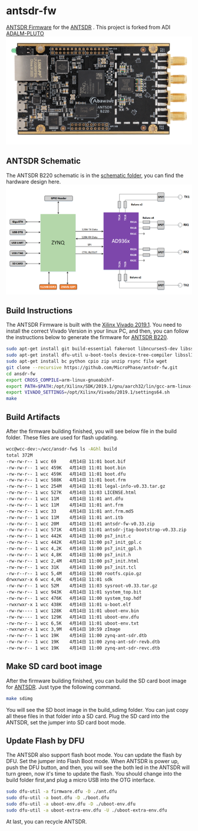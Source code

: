 # antsdr-fw
[ANTSDR Firmware](https://github.com/MicroPhase/antsdr-fw) for the [ANTSDR](https://item.taobao.com/item.htm?spm=a230r.1.14.16.34e21142YIlxqx&id=647986963313&ns=1&abbucket=2#detail) .
This project is forked from ADI [ADALM-PLUTO ](https://github.com/analogdevicesinc/plutosdr-fw) 
![ANTSDR](./images/ANTSDR.png)

## ANTSDR Schematic
The ANTSDR  B220 schematic is in the [schematic folder](./schematic),  you can find the hardware design here.
![block-digram](./images/block-diagram.png)
## Build Instructions
The ANTSDR Firmware is built with the [Xilinx Vivado 2019.1](https://www.xilinx.com/member/forms/download/xef-vivado.html?filename=Xilinx_Vivado_SDK_Web_2019.1_0524_1430_Lin64.bin). You need to install the correct Vivado Version in your linux PC, and then, you can follow the instructions below to generate the firmware for [ANTSDR B220](https://item.taobao.com/item.htm?spm=a230r.1.14.16.34e21142YIlxqx&id=647986963313&ns=1&abbucket=2#detail).
```bash
sudo apt-get install git build-essential fakeroot libncurses5-dev libssl-dev ccache 
sudo apt-get install dfu-util u-boot-tools device-tree-compiler libssl1.0-dev mtools
sudo apt-get install bc python cpio zip unzip rsync file wget 
git clone --recursive https://github.com/MicroPhase/antsdr-fw.git 
cd ansdr-fw 
export CROSS_COMPILE=arm-linux-gnueabihf- 
export PATH=$PATH:/opt/Xilinx/SDK/2019.1/gnu/aarch32/lin/gcc-arm-linux-gnueabi/bin 
export VIVADO_SETTINGS=/opt/Xilinx/Vivado/2019.1/settings64.sh
make
```
## Build Artifacts 
After the firmware building finished, you will see below file in the build folder. These files are used for flash updating.
```bash 
wcc@wcc-dev:~/wcc/ansdr-fw$ ls -AGhl build 
total 372M 
-rw-rw-r-- 1 wcc 69     4月14日 11:01 boot.bif 
-rw-rw-r-- 1 wcc 459K   4月14日 11:01 boot.bin 
-rw-rw-r-- 1 wcc 459K   4月14日 11:01 boot.dfu 
-rw-rw-r-- 1 wcc 588K   4月14日 11:01 boot.frm 
-rw-rw-r-- 1 wcc 254M   4月14日 11:01 legal-info-v0.33.tar.gz 
-rw-rw-r-- 1 wcc 527K   4月14日 11:03 LICENSE.html 
-rw-rw-r-- 1 wcc 11M    4月14日 11:01 ant.dfu 
-rw-rw-r-- 1 wcc 11M    4月14日 11:01 ant.frm 
-rw-rw-r-- 1 wcc 33     4月14日 11:01 ant.frm.md5 
-rw-rw-r-- 1 wcc 11M    4月14日 11:01 ant.itb 
-rw-rw-r-- 1 wcc 20M    4月14日 11:01 antsdr-fw-v0.33.zip 
-rw-rw-r-- 1 wcc 571K   4月14日 11:01 antsdr-jtag-bootstrap-v0.33.zip 
-rw-rw-r-- 1 wcc 442K   4月14日 11:00 ps7_init.c 
-rw-rw-r-- 1 wcc 442K   4月14日 11:00 ps7_init_gpl.c
-rw-rw-r-- 1 wcc 4,2K   4月14日 11:00 ps7_init_gpl.h 
-rw-rw-r-- 1 wcc 4,8K   4月14日 11:00 ps7_init.h
-rw-rw-r-- 1 wcc 2,4M   4月14日 11:00 ps7_init.html 
-rw-rw-r-- 1 wcc 31K    4月14日 11:00 ps7_init.tcl 
-rw-r--r-- 1 wcc 5,4M   4月14日 11:00 rootfs.cpio.gz 
drwxrwxr-x 6 wcc 4,0K   4月14日 11:01 sdk 
-rw-rw-r-- 1 wcc 52M    4月14日 11:03 sysroot-v0.33.tar.gz 
-rw-rw-r-- 1 wcc 943K   4月14日 11:01 system_top.bit 
-rw-rw-r-- 1 wcc 476K   4月14日 11:00 system_top.hdf 
-rwxrwxr-x 1 wcc 438K   4月14日 11:01 u-boot.elf 
-rw-rw---- 1 wcc 128K   4月14日 11:01 uboot-env.bin 
-rw-rw---- 1 wcc 129K   4月14日 11:01 uboot-env.dfu 
-rw-rw-r-- 1 wcc 6,5K   4月14日 11:01 uboot-env.txt 
-rwxrwxr-x 1 wcc 3,9M   4月14日 10:59 zImage 
-rw-rw-r-- 1 wcc 19K    4月14日 11:00 zynq-ant-sdr.dtb 
-rw-rw-r-- 1 wcc 19K    4月14日 11:00 zynq-ant-sdr-revb.dtb 
-rw-rw-r-- 1 wcc 19K    4月14日 11:00 zynq-ant-sdr-revc.dtb
 ```

## Make SD card boot image
After the firmware building finished, you can build the SD card boot image for [ANTSDR](https://item.taobao.com/item.htm?spm=a230r.1.14.16.34e21142YIlxqx&id=647986963313&ns=1&abbucket=2#detail). Just type the following command.
```bash
make sdimg
```
You will see the SD boot image in the build_sdimg folder. You can just copy all these files in that folder into a SD card. Plug the SD card into the ANTSDR, set the jumper into SD card boot mode.

## Update Flash by DFU
The ANTSDR also support flash boot mode. You can update the flash by DFU. Set the jumper into Flash Boot mode. When ANTSDR is power up, push the DFU button, and then, you will see the both led in the ANTSDR will turn green, now it's time to update the flash.
You should change into the build folder first,and plug a micro USB into the OTG interface.
```bash
sudo dfu-util -a firmware.dfu -D ./ant.dfu
sudo dfu-util -a boot.dfu -D ./boot.dfu
sudo dfu-util -a uboot-env.dfu -D ./uboot-env.dfu
sudo dfu-util -a uboot-extra-env.dfu -U ./uboot-extra-env.dfu
```
At last, you can recycle ANTSDR.

